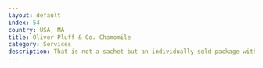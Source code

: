 ```yaml
---
layout: default
index: 54
country: USA, MA
title: Oliver Pluff & Co. Chamomile
category: Services
description: That is not a sachet but an individually sold package with five tea bags in it. I found it in presents shop right before the 2020 New Year. 
---
```

